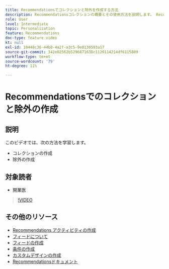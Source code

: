 ```yaml
---
title: Recommendationsでコレクションと除外を作成する方法
description: Recommendationsコレクションの概要とその使用方法を説明します。 Recommendationsの除外とは何かと、その使用方法を説明します。
role: User
level: Intermediate
topic: Personalization
feature: Recommendations
doc-type: feature video
kt: null
exl-id: 10448c36-44b8-4a2f-a3c5-9e0130593a17
source-git-commit: 342e02562b5296871638c1120114214df6115809
workflow-type: tm+mt
source-wordcount: '79'
ht-degree: 11%

---
```


# Recommendationsでのコレクションと除外の作成

## 説明

このビデオでは、次の方法を学習します。

* コレクションの作成
* 除外の作成

## 対象読者

* 開業医

>[!VIDEO](https://video.tv.adobe.com/v/27689?quality=12)

## その他のリソース

* [Recommendations アクティビティの作成](create-a-recommendations-activity.md)
* [フィードについて](understanding-feeds.md)
* [フィードの作成](create-a-feed.md)
* [条件の作成](create-criteria.md)
* [カスタムデザインの作成](create-custom-designs.md)
* [Recommendationsドキュメント](https://experienceleague.adobe.com/docs/target/using/recommendations/recommendations.html?lang=en)
